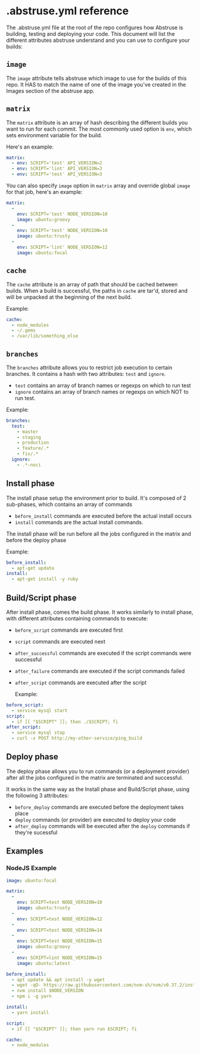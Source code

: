 # .abstruse.yml reference

The .abstruse.yml file at the root of the repo configures how Abstruse
is building, testing and deploying your code. This document will list
the different attributes abstruse understand and you can use to
configure your builds:

## `image`

The `image` attribute tells abstruse which image to use for the builds
of this repo. It HAS to match the name of one of the image you've
created in the Images section of the abstruse app.

## `matrix`

The `matrix` attribute is an array of hash describing the different
builds you want to run for each commit. The most commonly used option
is `env`, which sets environment variable for the build.

Here's an example:

``` yaml
matrix:
  - env: SCRIPT='test' API_VERSION=2
  - env: SCRIPT='lint' API_VERSION=3
  - env: SCRIPT='test' API_VERSION=3
```

You can also specify `image` option in `matrix` array and override global `image` for that job,
here's an example:

```yaml
matrix:
  -
    env: SCRIPT='test' NODE_VERSION=10
    image: ubuntu:groovy
  -
    env: SCRIPT='test' NODE_VERSION=10
    image: ubuntu:trusty
  -
    env: SCRIPT='lint' NODE_VERSION=12
    image: ubuntu:focal
```

## `cache`

The `cache` attribute is an array of path that should be cached
between builds. When a build is successful, the paths in `cache` are
tar'd, stored and will be unpacked at the beginning of the next build.

Example:

``` yaml
cache:
  - node_modules
  - ~/.gems
  - /var/lib/something_else
```

## `branches`

The `branches` attribute allows you to restrict job execution to
certain branches. It contains a hash with two attributes: `test` and `ignore`.

- `test` contains an array of branch names or regexps on which to run test
- `ignore` contains an array of branch names or regexps on which NOT to run test.

Example:

```yaml
branches:
  test:
    - master
    - staging
    - production
    - feature/.*
    - fix/.*
  ignore:
    - .*-noci
```

## Install phase

The install phase setup the environment prior to build. It's composed
of 2 sub-phases, which contains an array of commands

- `before_install` commands are executed before the actual install occurs
- `install` commands are the actual install commands.

The install phase will be run before all the jobs configured in the
matrix and before the deploy phase

Example:

```yaml
before_install:
  - apt-get update
install:
  - apt-get install -y ruby
```

## Build/Script phase

After install phase, comes the build phase. It works similarly to
install phase, with different attributes containing commands to
execute:

- `before_script` commands are executed first
- `script` commands are executed next
- `after_successful` commands are executed if the script commands were successful
- `after_failure` commands are executed if the script commands failed
- `after_script` commands are executed after the script

  Example:

``` yaml
before_script:
  - service mysql start
script:
  - if [[ "$SCRIPT" ]]; then ./$SCRIPT; fi
after_script:
  - service mysql stop
  - curl -x POST http://my-other-service/ping_build
```

## Deploy phase

The deploy phase allows you to run commands (or a deployment provider)
after all the jobs configured in the matrix are terminated and successful.

It works in the same way as the Install phase and Build/Script phase,
using the following 3 attributes:

- `before_deploy` commands are executed before the deployment takes place
- `deploy` commands (or provider) are executed to deploy your code
- `after_deploy` commands will be executed after the `deploy` commands if they're sucessful

## Examples

### NodeJS Example

```yaml
image: ubuntu:focal

matrix:
  -
    env: SCRIPT=test NODE_VERSION=10
    image: ubuntu:trusty
  -
    env: SCRIPT=test NODE_VERSION=12
  -
    env: SCRIPT=test NODE_VERSION=14
  -
    env: SCRIPT=test NODE_VERSION=15
    image: ubuntu:groovy
  -
    env: SCRIPT=lint NODE_VERSION=15
    image: ubuntu:latest

before_install:
  - apt update && apt install -y wget
  - wget -qO- https://raw.githubusercontent.com/nvm-sh/nvm/v0.37.2/install.sh | bash
  - nvm install $NODE_VERSION
  - npm i -g yarn

install:
  - yarn install

script:
  - if [[ "$SCRIPT" ]]; then yarn run $SCRIPT; fi

cache:
  - node_modules
```
